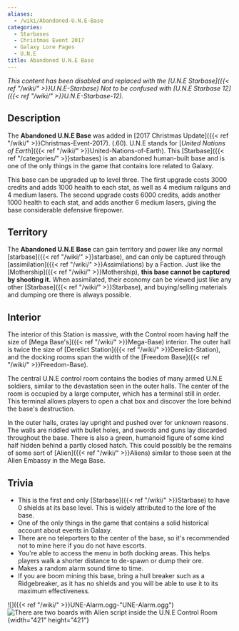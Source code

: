 ```yaml
---
aliases:
  - /wiki/Abandoned-U.N.E-Base
categories:
  - Starbases
  - Christmas Event 2017
  - Galaxy Lore Pages
  - U.N.E
title: Abandoned U.N.E Base
---
```


_This content has been disabled and replaced with the [U.N.E Starbase]({{< ref "/wiki/" >}}U.N.E-Starbase)_ _Not to be confused with [U.N.E Starbase 12]({{< ref "/wiki/" >}}U.N.E-Starbase-12)._

## Description

The **Abandoned U.N.E Base** was added in [2017 Christmas Update]({{< ref "/wiki/" >}}Christmas-Event-2017). (.60). U.N.E stands for [_United Nations of Earth_]({{< ref "/wiki/" >}}United-Nations-of-Earth). This [Starbase]({{< ref "/categories/" >}}starbases) is an abandoned human-built base and is one of the only things in the game that contains lore related to Galaxy.

This base can be upgraded up to level three. The first upgrade costs 3000 credits and adds 1000 health to each stat, as well as 4 medium railguns and 4 medium lasers. The second upgrade costs 6000 credits, adds another 1000 health to each stat, and adds another 6 medium lasers, giving the base considerable defensive firepower.

## Territory

The **Abandoned U.N.E Base** can gain territory and power like any normal [starbase]({{< ref "/wiki/" >}}starbase), and can only be captured through [assimilation]({{< ref "/wiki/" >}}Assimilations) by a Faction. Just like the [Mothership]({{< ref "/wiki/" >}}Mothership), **this base cannot be captured by shooting it.** When assimilated, their economy can be viewed just like any other [Starbase]({{< ref "/wiki/" >}}Starbase), and buying/selling materials and dumping ore there is always possible.

## Interior

The interior of this Station is massive, with the Control room having half the size of [Mega Base's]({{< ref "/wiki/" >}}Mega-Base) interior. The outer hall is twice the size of [Derelict Station]({{< ref "/wiki/" >}}Derelict-Station), and the docking rooms span the width of the [Freedom Base]({{< ref "/wiki/" >}}Freedom-Base).

The central U.N.E control room contains the bodies of many armed U.N.E soldiers, similar to the devastation seen in the outer halls. The center of the room is occupied by a large computer, which has a terminal still in order. This terminal allows players to open a chat box and discover the lore behind the base's destruction.

In the outer halls, crates lay upright and pushed over for unknown reasons. The walls are riddled with bullet holes, and swords and guns lay discarded throughout the base. There is also a green, humanoid figure of some kind half hidden behind a partly closed hatch. This could possibly be the remains of some sort of [Alien]({{< ref "/wiki/" >}}Aliens) similar to those seen at the Alien Embassy in the Mega Base.

## Trivia

- This is the first and only [Starbase]({{< ref "/wiki/" >}}Starbase) to have 0 shields at its base level. This is widely attributed to the lore of the base.
- One of the only things in the game that contains a solid historical account about events in Galaxy.
- There are no teleporters to the center of the base, so it's recommended not to mine here if you do not have escorts.
- You're able to access the menu in both docking areas. This helps players walk a shorter distance to de-spawn or dump their ore.
- Makes a random alarm sound time to time.
- If you are boom mining this base, bring a hull breaker such as a Ridgebreaker, as it has no shields and you will be able to use it to its maximum effectiveness.

![]({{< ref "/wiki/" >}}UNE-Alarm.ogg‎-"UNE-Alarm.ogg‎") ![There are two boards with Alien
script inside the U.N.E Control
Room](UNE_Alien_Text.png "There are two boards with Alien script inside the U.N.E Control Room"){width="421" height="421"}
